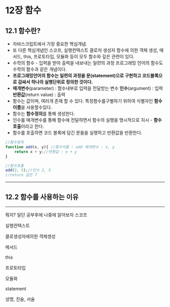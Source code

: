 # 12장 함수

## 12.1 함수란?

- 자바스크립트에서 가장 중요한 핵심개념.
- 또 다른 핵심개념인 스코프, 실행컨텍스트 클로저 생성자 함수에 의한 객체 생성, 메서드, this, 프로토타입, 모듈화 등이 모두 함수와 깊은 관련이 있다.
- 수학의 함수 - 입력을 받아 출력을 내보내는 일련의 과정
프로그래밍 언어의 함수도 수학의 함수과 같은 개념이다.
- **프로그래밍언어의 함수는 일련의 과정을 문(statement)으로 구현하고 코드블록으로 감싸서 하나의 실행단위로 정의한 것이다.**
- **매개변수**(parameter) : 함수내부로 입력을 전달받는 변수
**인수**(argument) : 입력
**반환값**(return value) : 출력
- 함수는 값이며, 여러개 존재 할 수 있다. 특정함수를구별하기 위하여 식별자인 **함수이름**을 사용할수있다.
- 함수는 **함수정의**를 통해 생성한다.
- 인수를 매개변수를 통해 함수에 전달하면서 함수의 실행을 명시적으로 지시 - **함수호출**이라고 한다.
- 함수를 호출하면 코드 블록에 담긴 문들을 실행하고 반환값을 반환한다.

```jsx
//함수정의
function add(x, y){ //함수이름 : add 매개변수 : x, y
	return x + y;//반환값 : x + y
}

//함수호출
add(2, 5);//인수 2, 5
//return 값은 7
```

---

## 12.2 함수를 사용하는 이유






---

뭐지? 일단 공부후에 나중에 알아보자
스코프

실행컨텍스트

클로생성자에의한 객체셍성

메서드

this

프로토타입

모듈화

statement

성명, 진술, 서술